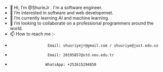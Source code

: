 - 👋 Hi, I’m @ShurieJr . I'm a software engineer.
- 👀 I’m interested in software and web developmnet.
- 🌱 I’m currently learning AI and machine learning.
- 💞️ I’m looking to collaborate on a professional programmers around the world.
- 📫 How to reach me :- 
-                      Email: shuuriyejr@gmail.com / shuuriye@just.edu.so
-                      Email: 20195857@std.neu.edu.tr
-                     WhatsApp: +252615294858

<!---
ShurieJr/ShurieJr is a ✨ special ✨ repository because its `README.md` (this file) appears on your GitHub profile.
You can click the Preview link to take a look at your changes.
--->
